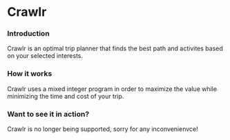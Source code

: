 # Crawlr

### Introduction 

Crawlr is an optimal trip planner that finds the best path and activites based on your selected interests.

### How it works

Crawlr uses a mixed integer program in order to maximize the value while minimizing the time and cost of your trip.

### Want to see it in action?

Crawlr is no longer being supported, sorry for any inconvenienvce!
